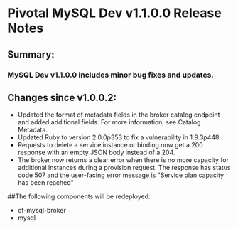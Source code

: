 # Pivotal MySQL Dev v1.1.0.0 Release Notes

## Summary:

### MySQL Dev v1.1.0.0 includes minor bug fixes and updates. 

## Changes since v1.0.0.2:

* Updated the format of metadata fields in the broker catalog endpoint and added additional fields. For more information, see Catalog Metadata.
* Updated Ruby to version 2.0.0p353 to fix a vulnerability in 1.9.3p448.
* Requests to delete a service instance or binding now get a 200 response with an empty JSON body instead of a 204.
* The broker now returns a clear error when there is no more capacity for additional instances during a provision request. The response has status code 507 and the user-facing error message is "Service plan capacity has been reached"

##The following components will be redeployed:
* cf-mysql-broker
* mysql
